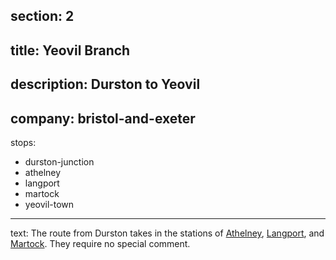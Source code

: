 section: 2
----
title: Yeovil Branch
----
description: Durston to Yeovil
----
company: bristol-and-exeter
----
stops:
- durston-junction
- athelney
- langport
- martock
- yeovil-town
----
text: The route from Durston takes in the stations of [Athelney](/stations/athelney), [Langport](/stations/langport), and [Martock](/stations/martock). They require no special comment.
